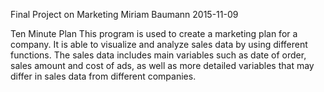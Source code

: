 Final Project on Marketing
Miriam Baumann
2015-11-09

Ten Minute Plan
This program is used to create a marketing plan for a company. It is able to visualize and analyze sales data by using different functions. 
The sales data includes main variables such as date of order, sales amount  and cost of ads, as well as more detailed variables that may 
differ in sales data from different companies. 

